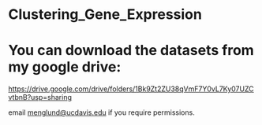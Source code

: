# Clustering_Gene_Expression

# You can download the datasets from my google drive: 
https://drive.google.com/drive/folders/1Bk9Zt2ZU38qVmF7Y0vL7Ky07UZCvtbnB?usp=sharing


email menglund@ucdavis.edu if you require permissions.
